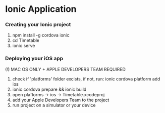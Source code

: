 # Ionic Application

### Creating your Ionic project
1. npm install -g cordova ionic
2. cd Timetable
3. ionic serve

### Deploying your iOS app 
(!) MAC OS ONLY + APPLE DEVELOPERS TEAM REQUIRED
1. check if 'platforms' folder excists, if not, run: ionic cordova platform add ios
2. ionic cordova prepare && ionic build
3. open plaftorms -> ios -> Timetable.xcodeproj
4. add your Apple Developers Team to the project
5. run project on a simulator or your device

